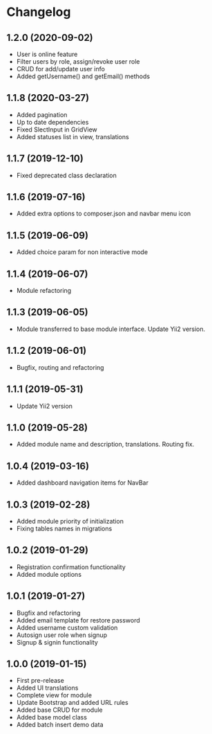 Changelog
=========

## 1.2.0 (2020-09-02)
 * User is online feature
 * Filter users by role, assign/revoke user role
 * CRUD for add/update user info
 * Added getUsername() and getEmail() methods
 
## 1.1.8 (2020-03-27)
 * Added pagination
 * Up to date dependencies
 * Fixed SlectInput in GridView
 * Added statuses list in view, translations
 
## 1.1.7 (2019-12-10)
 * Fixed deprecated class declaration

## 1.1.6 (2019-07-16)
 * Added extra options to composer.json and navbar menu icon
 
## 1.1.5 (2019-06-09)
 * Added choice param for non interactive mode
 
## 1.1.4 (2019-06-07)
 * Module refactoring
 
## 1.1.3 (2019-06-05)
 * Module transferred to base module interface. Update Yii2 version.

## 1.1.2 (2019-06-01)
 * Bugfix, routing and refactoring
 
## 1.1.1 (2019-05-31)
 * Update Yii2 version

## 1.1.0 (2019-05-28)
 * Added module name and description, translations. Routing fix.
 
## 1.0.4 (2019-03-16)
 * Added dashboard navigation items for NavBar
 
## 1.0.3 (2019-02-28)
 * Added module priority of initialization
 * Fixing tables names in migrations
 
## 1.0.2 (2019-01-29)
 * Registration confirmation functionality
 * Added module options

## 1.0.1 (2019-01-27)
 * Bugfix and refactoring
 * Added email template for restore password
 * Added username custom validation
 * Autosign user role when signup
 * Signup & signin functionality
 
## 1.0.0 (2019-01-15)
 * First pre-release
 * Added UI translations
 * Complete view for module
 * Update Bootstrap and added URL rules
 * Added base CRUD for module
 * Added base model class
 * Added batch insert demo data